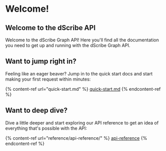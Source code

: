 # Welcome!

## Welcome to the dScribe API

Welcome to the dScribe Graph API! Here you'll find all the documentation you need to get up and running with the dScribe Graph API.

## Want to jump right in?

Feeling like an eager beaver? Jump in to the quick start docs and start making your first request within minutes:

{% content-ref url="quick-start.md" %}
[quick-start.md](quick-start.md)
{% endcontent-ref %}

## Want to deep dive?

Dive a little deeper and start exploring our API reference to get an idea of everything that's possible with the API:

{% content-ref url="reference/api-reference/" %}
[api-reference](reference/api-reference/)
{% endcontent-ref %}
